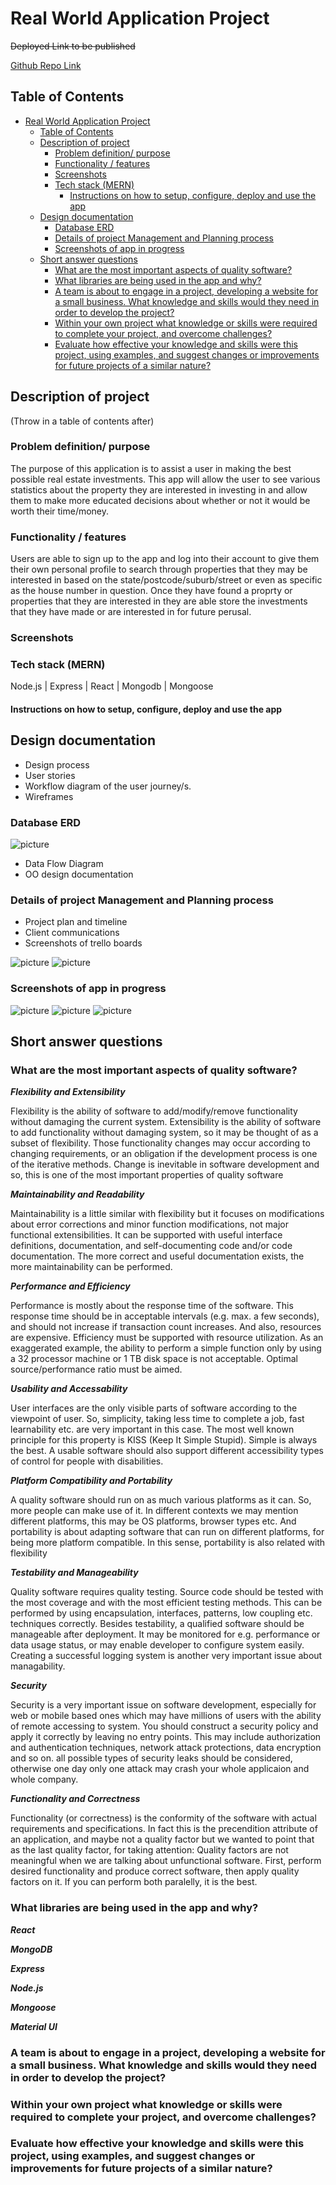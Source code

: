 # Real World Application Project

~~Deployed Link to be published~~

[Github Repo Link](https://github.com/Dylan-Speight/real-world-application)

## Table of Contents

<!-- code_chunk_output -->

- [Real World Application Project](#Real-World-Application-Project)
  - [Table of Contents](#Table-of-Contents)
  - [Description of project](#Description-of-project)
    - [Problem definition/ purpose](#Problem-definition-purpose)
    - [Functionality / features](#Functionality--features)
    - [Screenshots](#Screenshots)
    - [Tech stack (MERN)](#Tech-stack-MERN)
      - [Instructions on how to setup, configure, deploy and use the app](#Instructions-on-how-to-setup-configure-deploy-and-use-the-app)
  - [Design documentation](#Design-documentation)
    - [Database ERD](#Database-ERD)
    - [Details of project Management and Planning process](#Details-of-project-Management-and-Planning-process)
    - [Screenshots of app in progress](#Screenshots-of-app-in-progress)
  - [Short answer questions](#Short-answer-questions)
    - [What are the most important aspects of quality software?](#What-are-the-most-important-aspects-of-quality-software)
    - [What libraries are being used in the app and why?](#What-libraries-are-being-used-in-the-app-and-why)
    - [A team is about to engage in a project, developing a website for a small business. What knowledge and skills would they need in order to develop the project?](#A-team-is-about-to-engage-in-a-project-developing-a-website-for-a-small-business-What-knowledge-and-skills-would-they-need-in-order-to-develop-the-project)
    - [Within your own project what knowledge or skills were required to complete your project, and overcome challenges?](#Within-your-own-project-what-knowledge-or-skills-were-required-to-complete-your-project-and-overcome-challenges)
    - [Evaluate how effective your knowledge and skills were this project, using examples, and suggest changes or improvements for future projects of a similar nature?](#Evaluate-how-effective-your-knowledge-and-skills-were-this-project-using-examples-and-suggest-changes-or-improvements-for-future-projects-of-a-similar-nature)

<!-- /code_chunk_output -->

## Description of project

(Throw in a table of contents after)

### Problem definition/ purpose

 The purpose of this application is to assist a user in making the best possible real estate investments. This app will allow the user to see various statistics about the property they are interested in investing in and allow them to make more educated decisions about whether or not it would be worth their time/money.
  
### Functionality / features

 Users are able to sign up to the app and log into their account to give them their own personal profile to search through properties that they may be interested in based on the state/postcode/suburb/street or even as specific as the house number in question. Once they have found a proprty or properties that they are interested in they are able store the investments that they have made or are interested in for future perusal.
  
### Screenshots
  
### Tech stack (MERN)

  Node.js   |   Express   |   React |   Mongodb   |   Mongoose

#### Instructions on how to setup, configure, deploy and use the app

## Design documentation

- Design process
- User stories
- Workflow diagram of the user journey/s.
- Wireframes

### Database ERD

 ![picture](/public/RealEstateERD.png)

- Data Flow Diagram
- OO design documentation
  
### Details of project Management and Planning process

- Project plan and timeline
- Client communications
- Screenshots of trello boards
  
![picture](public/trello1.png)
![picture](public/trello2.png)

### Screenshots of app in progress

![picture](/public/Untitled.png)
![picture](public/screen2.png)
![picture](public/screen3.png)

## Short answer questions

### What are the most important aspects of quality software?

_**Flexibility and Extensibility**_

Flexibility is the ability of software to add/modify/remove functionality without damaging the current system. Extensibility is the ability of software to add functionality without damaging system, so it may be thought of as a subset of flexibility. Those functionality changes may occur according to changing requirements, or an obligation if the development process is one of the iterative methods. Change is inevitable in software development and so, this is one of the most important properties of quality software

_**Maintainability and Readability**_

Maintainability is a little similar with flexibility but it focuses on modifications about error corrections and minor function modifications, not major functional extensibilities. It can be supported with useful interface definitions, documentation, and self-documenting code and/or code documentation. The more correct and useful documentation exists, the more maintainability can be performed.

_**Performance and Efficiency**_

Performance is mostly about the response time of the software. This response time should be in acceptable intervals (e.g. max. a few seconds), and should not increase if transaction count increases. And also, resources are expensive. Efficiency must be supported with resource utilization. As an exaggerated example, the ability to perform a simple function only by using a 32 processor machine or 1 TB disk space is not acceptable. Optimal source/performance ratio must be aimed.

_**Usability and Accessability**_

User interfaces are the only visible parts of software according to the viewpoint of user. So, simplicity, taking less time to complete a job, fast learnability etc. are very important in this case. The most well known principle for this property is KISS (Keep It Simple Stupid). Simple is always the best. A usable software should also support different accessibility types of control for people with disabilities.

_**Platform Compatibility and Portability**_

A quality software should run on as much various platforms as it can. So, more people can make use of it. In different contexts we may mention different platforms, this may be OS platforms, browser types etc. And portability is about adapting software that can run on different platforms, for being more platform compatible. In this sense, portability is also related with flexibility

_**Testability and Manageability**_

Quality software requires quality testing. Source code should be tested with the most coverage and with the most efficient testing methods. This can be performed by using encapsulation, interfaces, patterns, low coupling etc. techniques correctly. Besides testability, a qualified software should be manageable after deployment. It may be monitored for e.g. performance or data usage status, or may enable developer to configure system easily. Creating a successful logging system is another very important issue about managability.

_**Security**_

Security is a very important issue on software development, especially for web or mobile based ones which may have millions of users with the ability of remote accessing to system. You should construct a security policy and apply it correctly by leaving no entry points. This may include authorization and authentication techniques, network attack protections, data encryption and so on. all possible types of security leaks should be considered, otherwise one day only one attack may crash your whole applicaion and whole company.

_**Functionality and Correctness**_

Functionality (or correctness) is the conformity of the software with actual requirements and specifications. In fact this is the precendition attribute of an application, and maybe not a quality factor but we wanted to point that as the last quality factor, for taking attention: Quality factors are not meaningful when we are talking about unfunctional software. First, perform desired functionality and produce correct software, then apply quality factors on it. If you can perform both paralelly, it is the best.

### What libraries are being used in the app and why?

_**React**_

_**MongoDB**_

_**Express**_

_**Node.js**_

_**Mongoose**_

_**Material UI**_



### A team is about to engage in a project, developing a website for a small business. What knowledge and skills would they need in order to develop the project?

### Within your own project what knowledge or skills were required to complete your project, and overcome challenges?

### Evaluate how effective your knowledge and skills were this project, using examples, and suggest changes or improvements for future projects of a similar nature?
